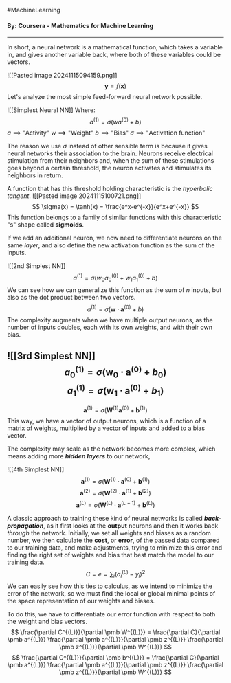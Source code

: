 #MachineLearning 
#### By: Coursera - Mathematics for Machine Learning 
---
In short, a neural network is a mathematical function, which takes a variable in, and gives another variable back, where both of these variables could be vectors.

![[Pasted image 20241115094159.png]]
$$\pmb y =f(\pmb x)$$
Let's analyze the most simple feed-forward neural network possible.

![[Simplest Neural NN]]
Where:
$$
a^{(1)}=\sigma(wa^{(0)}+b)
$$
$a \implies \text{"Activity"}$
$w \implies \text{"Weight"}$
$b \implies \text{"Bias"}$
$\sigma \implies \text{"Activation function"}$

The reason we use $\sigma$ instead of other sensible term is because it gives neural networks their association to the brain. Neurons receive electrical stimulation from their neighbors and, when the sum of these stimulations goes beyond a certain threshold, the neuron activates and stimulates its neighbors in return.

 A function that has this threshold holding characteristic is the *hyperbolic tangent*.
 ![[Pasted image 20241115100721.png]]
$$
\sigma(x) = \tanh(x) = \frac{e^x-e^{-x}}{e^x+e^{-x}}
$$
This function belongs to a family of similar functions with this characteristic "s" shape called **sigmoids**. 

If we add an additional neuron, we now need to differentiate neurons on the same *layer*, and also define the new activation function as the sum of the inputs.

![[2nd Simplest NN]]
$$
a^{(1)}=\sigma(w_{0}a^{(0)}_{0}+w_{1}a^{(0)}_{1}+b)
$$
We can see how we can generalize this function as the sum of $n$ inputs, but also as the dot product between two vectors.
$$
a^{(1)}=\sigma(\pmb w \cdot \pmb a^{(0)}+b)
$$
The complexity augments when we have multiple output neurons, as the number of inputs doubles, each with its own weights, and with their own bias.

![[3rd Simplest NN]]
$$
a_{0}^{(1)}=\sigma(\pmb w_{0} \cdot \pmb a^{(0)}+b_{0})
$$
$$
a_{1}^{(1)}=\sigma(\pmb w_{1} \cdot \pmb a^{(0)}+b_{1})
$$
---
$$
\pmb a^{(1)}=\sigma(\pmb W^{(1)} \pmb a^{(0)}+ \pmb b^{(1)})
$$
This way, we have a vector of output neurons, which is a function of a matrix of weights, multiplied by a vector of inputs and added to a bias vector.

The complexity may scale as the network becomes more complex, which means adding more ***hidden layers*** to our network,

![[4th Simplest NN]]$$
\pmb a^{(1)}=\sigma(\pmb W^{(1)} \cdot \pmb a^{(0)}+ \pmb b^{(1)})
$$$$
\pmb a^{(2)}=\sigma(\pmb W^{(2)} \cdot \pmb a^{(1)}+ \pmb b^{(2)})
$$
$$
\pmb a^{(L)}=\sigma(\pmb W^{(L)} \cdot \pmb a^{(L-1)}+ \pmb b^{(L)})
$$

A classic approach to training these kind of neural networks is called ***back-propagation***, as it first looks at the **output** neurons and then it works back *through* the network. Initially, we set all weights and biases as a random number, we then calculate the **cost**, or **error**, of the passed data compared to our training data, and make adjustments, trying to minimize this error and finding the right set of weights and bias that best match the model to our training data.
$$
C=e=\sum_{i}(a_{i}^{(L)} - y_{i})^2
$$
We can easily see how this ties to calculus, as we intend to minimize the error of the network, so we must find the local or global minimal points of the space representation of our weights and biases.

To do this, we have to differentiate our error function with respect to both the weight and bias vectors. 
$$
\frac{\partial C^{(L)}}{\partial \pmb W^{(L)}} = 
\frac{\partial C}{\partial \pmb a^{(L)}} 
\frac{\partial \pmb a^{(L)}}{\partial \pmb z^{(L)}}
\frac{\partial \pmb z^{(L)}}{\partial \pmb W^{(L)}}
$$
$$
\frac{\partial C^{(L)}}{\partial \pmb b^{(L)}} = 
\frac{\partial C}{\partial \pmb a^{(L)}} 
\frac{\partial \pmb a^{(L)}}{\partial \pmb z^{(L)}}
\frac{\partial \pmb z^{(L)}}{\partial \pmb W^{(L)}}
$$